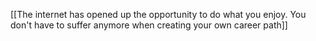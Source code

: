 


[[The internet has opened up the opportunity to do what you enjoy. You don't have to suffer anymore when creating your own career path]]